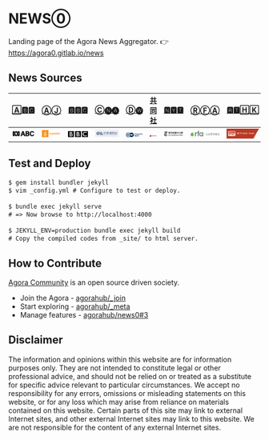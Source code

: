 # NEWS⓪

Landing page of the Agora News Aggregator. 👉 https://agora0.gitlab.io/news

## News Sources

| [🄰🅱🅲](https://agora0.gitlab.io/news/abc) | [ⒶⒿ](https://agora0.gitlab.io/news/aj) | [🅱🅱🅲](https://agora0.gitlab.io/news/bbc) | [Ⓒ🅝🅐](https://agora0.gitlab.io/news/cna) | [Ⓓ🅦](https://agora0.gitlab.io/news/dw) | [共同社](https://agora0.gitlab.io/news/kyodo) | [🅽🆈🆃](https://agora0.gitlab.io/news/nyt) | [ⓇⒻⒶ](https://agora0.gitlab.io/news/rfa) | [🆁🆃🄷🄺](https://agora0.gitlab.io/news/rthk) | [ⓌⓈⒿ](https://agora0.gitlab.io/news/wsj) |
| -- | -- | -- | -- | -- | -- | -- | -- | -- | -- |
| [![](./img/portfolio/abc.png)](https://www.abc.net.au/news/chinese/) | [![](./img/portfolio/aj.png)](https://chinese.aljazeera.net) | [![](./img/portfolio/bbc.png)](https://www.bbc.com/zhongwen/simp) | [![](./img/portfolio/cna.png)](https://www.cna.com.tw) | [![](./img/portfolio/dw.png)](https://www.dw.com/zh) | [![](./img/portfolio/kyodo.png)](https://china.kyodonews.net) | [![](./img/portfolio/nyt.png)](https://cn.nytimes.com) | [![](./img/portfolio/rfa.png)](https://www.rfa.org/cantonese) | [![](./img/portfolio/rthk.png)](https://news.rthk.hk/rthk/ch/) | [![](./img/portfolio/wsj.png)](https://cn.wsj.com) |

## Test and Deploy

```
$ gem install bundler jekyll 
$ vim _config.yml # Configure to test or deploy.

$ bundle exec jekyll serve
# => Now browse to http://localhost:4000

$ JEKYLL_ENV=production bundle exec jekyll build
# Copy the compiled codes from _site/ to html server.
```

## How to Contribute

[Agora Community](https://github.com/agorahub) is an open source driven society.
- Join the Agora - [agorahub/_join](https://github.com/agorahub/_join)
- Start exploring - [agorahub/_meta](https://github.com/agorahub/_meta)
- Manage features - [agorahub/news0#3](https://github.com/agorahub/news0/issues/3)

## Disclaimer

The information and opinions within this website are for information purposes only. They are not intended to constitute legal or other professional advice, and should not be relied on or treated as a substitute for specific advice relevant to particular circumstances. We accept no responsibility for any errors, omissions or misleading statements on this website, or for any loss which may arise from reliance on materials contained on this website. Certain parts of this site may link to external Internet sites, and other external Internet sites may link to this website. We are not responsible for the content of any external Internet sites.
